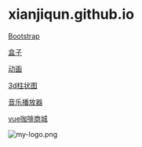 # xianjiqun.github.io


[Bootstrap](https://xianjiqun.github.io/01/Bootstrap "Bootstrap")



[盒子](https://xianjiqun.github.io/02/move "css3动画")

[动画](https://xianjiqun.github.io/02/dynamic "css3动画")

[3d柱状图](https://xianjiqun.github.io/02/3d "框")

[音乐播放器](https://xianjiqun.github.io/03/player "音乐")


[vue咖啡商城](https://xianjiqun.github.io/04/625e80dad5f9b71fbae83f67a16374c4 "咖啡商城")

[my-logo.png]:https://xianjiqun.github.io/04/dist/img/二维码.png "my-logo"
![my-logo.png]




<!-- 
[my-logo.png]:https://xianjiqun.github.io/img/w1.jpg "my-logo"
![my-logo.png]
> Follow your heart. -->

<!-- ### 图片

图片加链接 (Image + Link)：


[![](https://www.mdeditor.com/images/logos/markdown.png)](https://www.mdeditor.com/images/logos/markdown.png "markdown")

> Follow your heart.

---- -->
